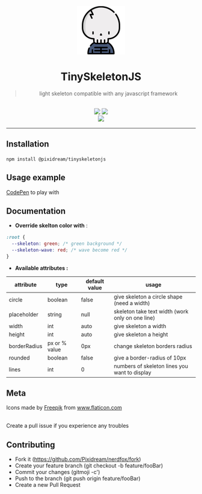 <div align="center">
  <img src="./skeleton.svg" height="128" />
  <br />
  <h1>TinySkeletonJS</h1>
  <blockquote>
  <p>light skeleton compatible with any javascript framework</p>
  </blockquote>
  <br />
  <img src="https://forthebadge.com/images/badges/built-with-love.svg" />
  <img src="https://forthebadge.com/images/badges/made-with-javascript.svg" />
  <br />
  <img src="https://img.shields.io/github/license/pixidream/TinySkeletonJS?style=for-the-badge">
</div>

---

## Installation

`npm install @pixidream/tinyskeletonjs`

## Usage example

[CodePen](https://codepen.io/Pixidreams/pen/mdPBJZL) to play with

## Documentation

- **Override skelton color with** :
```css
:root {
  --skeleton: green; /* green background */
  --skeleton-wave: red; /* wave become red */
}
```
- **Available attributes :**

| attribute | type | default value | usage |
| --------- | ---- | ------------- | ----- |
|  circle | boolean | false | give skeleton a circle shape (need a width) |
| placeholder | string | null | skeleton take text width (work only on one line) |
| width | int | auto | give skeleton a width |
| height | int | auto | give skeleton a height |
| borderRadius | px or % value | 0px | change skeleton borders radius |
| rounded | boolean | false | give a border-radius of 10px |
| lines | int | 0 | numbers of skeleton lines you want to display |

## Meta

<div>Icons made by <a href="https://www.flaticon.com/authors/freepik" title="Freepik">Freepik</a> from <a href="https://www.flaticon.com/" title="Flaticon">www.flaticon.com</a></div>
<br/>

Create a pull issue if you experience any troubles

## Contributing

- Fork it (https://github.com/Pixidream/nerdfox/fork)
- Create your feature branch (git checkout -b feature/fooBar)
- Commit your changes (gitmoji -c')
- Push to the branch (git push origin feature/fooBar)
- Create a new Pull Request
